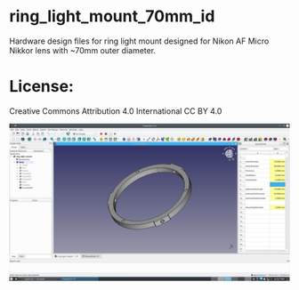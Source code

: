 # ring_light_mount_70mm_id 
Hardware design files for ring light mount designed for Nikon AF Micro Nikkor lens with ~70mm outer diameter. 

# License: 
Creative Commons Attribution 4.0 International CC BY 4.0

![screenshot](images/screenshot.png)

